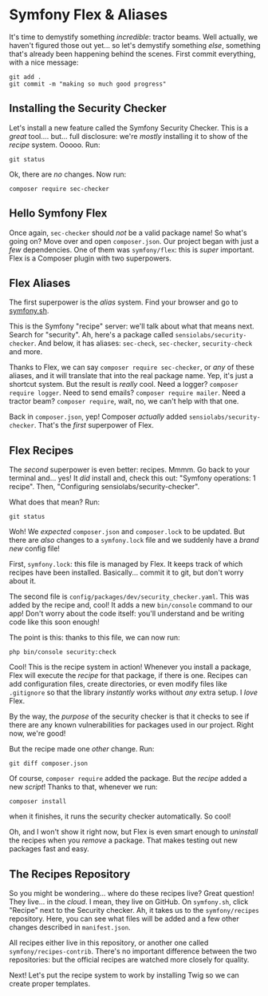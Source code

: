 # Symfony Flex & Aliases

It's time to demystify something *incredible*: tractor beams. Well actually, we
haven't figured those out yet... so let's demystify something *else*, something
that's already been happening behind the scenes. First commit everything, with a
nice message:

```terminal-silent
git add .
git commit -m "making so much good progress"
```

## Installing the Security Checker

Let's install a new feature called the Symfony Security Checker. This is a *great*
tool.... but... full disclosure: we're *mostly* installing it to show of the *recipe*
system. Ooooo. Run:

```terminal
git status
```

Ok, there are *no* changes. Now run:

```terminal
composer require sec-checker
```

## Hello Symfony Flex

Once again, `sec-checker` should *not* be a valid package name! So what's going
on? Move over and open `composer.json`. Our project began with just a *few* dependencies.
One of them was `symfony/flex`: this is *super* important. Flex is a Composer plugin
with two superpowers.

## Flex Aliases

The first superpower is the *alias* system. Find your browser and go to
[symfony.sh](https://symfony.sh).

This is the Symfony "recipe" server: we'll talk about what that means next. Search
for "security". Ah, here's a package called `sensiolabs/security-checker`. And
below, it has aliases: `sec-check`, `sec-checker`, `security-check` and more.

Thanks to Flex, we can say `composer require sec-checker`, or *any* of these aliases,
and it will translate that into the real package name. Yep, it's just a shortcut
system. But the result is *really* cool. Need a logger? `composer require logger`.
Need to send emails? `composer require mailer`. Need a tractor beam? `composer require`,
wait, no, we can't help with that one.

Back in `composer.json`, yep! Composer *actually* added `sensiolabs/security-checker`.
That's the *first* superpower of Flex.

## Flex Recipes

The *second* superpower is even better: recipes. Mmmm. Go back to your terminal and...
yes! It *did* install and, check this out: "Symfony operations: 1 recipe". Then,
"Configuring sensiolabs/security-checker".

What does that mean? Run:

```terminal
git status
```

Woh! We *expected* `composer.json` and `composer.lock` to be updated. But there
are *also* changes to a `symfony.lock` file and we suddenly have a *brand new*
config file!

First, `symfony.lock`: this file is managed by Flex. It keeps track of which recipes
have been installed. Basically... commit it to git, but don't worry about it.

The second file is `config/packages/dev/security_checker.yaml`. This was added by
the recipe and, cool! It adds a new `bin/console` command to our app! Don't worry
about the code itself: you'll understand and be writing code like this soon enough!

The point is this: thanks to this file, we can now run:

```terminal
php bin/console security:check
```

Cool! This is the recipe system in action! Whenever you install a package, Flex
will execute the *recipe* for that package, if there is one. Recipes can add configuration
files, create directories, or even modify files like `.gitignore` so that the library
*instantly* works without *any* extra setup. I *love* Flex.

By the way, the *purpose* of the security checker is that it checks to see if there
are any known vulnerabilities for packages used in our project. Right now, we're good!

But the recipe made one *other* change. Run:

```terminal
git diff composer.json
```

Of course, `composer require` added the package. But the *recipe* added a new *script*!
Thanks to that, whenever we run:

```terminal
composer install
```

when it finishes, it runs the security checker automatically. So cool!

Oh, and I won't show it right now, but Flex is even smart enough to *uninstall*
the recipes when you *remove* a package. That makes testing out new packages fast
and easy.

## The Recipes Repository

So you might be wondering... where do these recipes live? Great question! They live...
in the *cloud*. I mean, they live on GitHub. On `symfony.sh`, click "Recipe"
next to the Security checker. Ah, it takes us to the `symfony/recipes` repository.
Here, you can see what files will be added and a few other changes described in
`manifest.json`.

All recipes either live in this repository, or another one called `symfony/recipes-contrib`.
There's no important difference between the two repositories: but the official recipes
are watched more closely for quality.

Next! Let's put the recipe system to work by installing Twig so we can create proper
templates.
